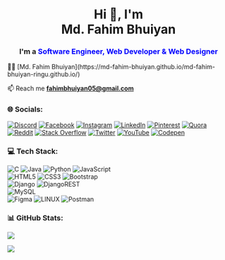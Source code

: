 <h1 align="center">Hi 👋, I'm <br> Md. Fahim Bhuiyan</h1>

<h3 align="center">
  I'm a
  <span id="job-title" class="txt-rotate" style="color: blue;">Software Engineer, Web Developer & Web Designer</span>
</h3>
👨‍💻  [Md. Fahim Bhuiyan](https://md-fahim-bhuiyan.github.io/md-fahim-bhuiyan-ringu.github.io/)

📫 Reach me **fahimbhuiyan05@gmail.com**
### 🌐 Socials:
[![Discord](https://img.shields.io/badge/Discord-%237289DA.svg?logo=discord&logoColor=white)](https://discord.gg/Fahim#6382) [![Facebook](https://img.shields.io/badge/Facebook-%231877F2.svg?logo=Facebook&logoColor=white)](https://facebook.com/fahim.bhuiyan.ringu) [![Instagram](https://img.shields.io/badge/Instagram-%23E4405F.svg?logo=Instagram&logoColor=white)](https://instagram.com/fahim.bhuiyan.ringu) [![LinkedIn](https://img.shields.io/badge/LinkedIn-%230077B5.svg?logo=linkedin&logoColor=white)](https://linkedin.com/in/md-fahim-bhuiyan) [![Pinterest](https://img.shields.io/badge/Pinterest-%23E60023.svg?logo=Pinterest&logoColor=white)](https://pinterest.com/fahimbhuiyanringu) [![Quora](https://img.shields.io/badge/Quora-%23B92B27.svg?logo=Quora&logoColor=white)](https://quora.com/profile/Fahim-Bhuiyan-5) [![Reddit](https://img.shields.io/badge/Reddit-%23FF4500.svg?logo=Reddit&logoColor=white)](https://reddit.com/user/fahim-2898) [![Stack Overflow](https://img.shields.io/badge/-Stackoverflow-FE7A16?logo=stack-overflow&logoColor=white)](https://stackoverflow.com/users/21915011/md-fahim-bhuiyan) [![Twitter](https://img.shields.io/badge/Twitter-%231DA1F2.svg?logo=Twitter&logoColor=white)](https://twitter.com/fahimbhuiyan05) [![YouTube](https://img.shields.io/badge/YouTube-%23FF0000.svg?logo=YouTube&logoColor=white)](https://youtube.com/@fahimbhuiyanringu) [![Codepen](https://img.shields.io/badge/Codepen-000000?style=for-the-badge&logo=codepen&logoColor=white)](https://codepen.io/fahim-bhuiyan) 

### 💻 Tech Stack:
![C](https://img.shields.io/badge/c-%2300599C.svg?style=for-the-badge&logo=c&logoColor=white)  ![Java](https://img.shields.io/badge/java-%23ED8B00.svg?style=for-the-badge&logo=java&logoColor=white) ![Python](https://img.shields.io/badge/python-3670A0?style=for-the-badge&logo=python&logoColor=ffdd54) ![JavaScript](https://img.shields.io/badge/javascript-%23323330.svg?style=for-the-badge&logo=javascript&logoColor=%23F7DF1E) 
<br>
![HTML5](https://img.shields.io/badge/html5-%23E34F26.svg?style=for-the-badge&logo=html5&logoColor=white) ![CSS3](https://img.shields.io/badge/css3-%231572B6.svg?style=for-the-badge&logo=css3&logoColor=white)
 ![Bootstrap](https://img.shields.io/badge/bootstrap-%23563D7C.svg?style=for-the-badge&logo=bootstrap&logoColor=white)  <br>
 ![Django](https://img.shields.io/badge/django-%23092E20.svg?style=for-the-badge&logo=django&logoColor=white) ![DjangoREST](https://img.shields.io/badge/DJANGO-REST-ff1709?style=for-the-badge&logo=django&logoColor=white&color=ff1709&labelColor=gray) 	 <br>
 ![MySQL](https://img.shields.io/badge/mysql-%2300f.svg?style=for-the-badge&logo=mysql&logoColor=white) <br>
 ![Figma](https://img.shields.io/badge/figma-%23F24E1E.svg?style=for-the-badge&logo=figma&logoColor=white) ![LINUX](https://img.shields.io/badge/Linux-FCC624?style=for-the-badge&logo=linux&logoColor=black) ![Postman](https://img.shields.io/badge/Postman-FF6C37?style=for-the-badge&logo=postman&logoColor=white)
<!--  ![Portfolio](https://img.shields.io/badge/Portfolio-%23000000.svg?style=for-the-badge&logo=firefox&logoColor=#FF7139)  -->
### 📊 GitHub Stats:
<!-- ![](https://github-readme-stats.vercel.app/api?username=md-fahim-bhuiyan&theme=dark&hide_border=false&include_all_commits=false&count_private=false) -->
![](https://github-readme-streak-stats.herokuapp.com/?user=md-fahim-bhuiyan&theme=dark&hide_border=false)

<!-- ### 🐦 Latest Tweet
[![](https://gtce.itsvg.in/api?username=fahimbhuiyan05&theme=moltack&icon=smile&response=true)](https://github.com/VishwaGauravIn/github-twitter-card-embed) -->
<!-- 
### 🔝 Top Contributed Repo
![](https://github-contributor-stats.vercel.app/api?username=md-fahim-bhuiyan&limit=5&theme=dark&combine_all_yearly_contributions=true) -->


<!-- ![](https://github-readme-stats.vercel.app/api/top-langs/?username=md-fahim-bhuiyan&theme=dark&hide_border=false&include_all_commits=false&count_private=false&layout=compact)

--- -->


[![](https://visitcount.itsvg.in/api?id=md-fahim-bhuiyan&icon=0&color=0)](https://visitcount.itsvg.in)

